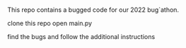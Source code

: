 ###

This repo contains a bugged code for our 2022 bug`athon.

clone this repo
open main.py

find the bugs and follow the additional instructions
